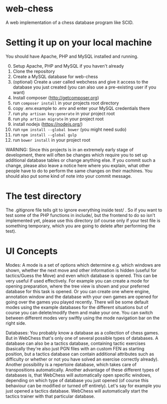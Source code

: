 web-chess
================

A web implementation of a chess database program like SCID.

Setting it up on your local machine
==========================================

You should have Apache, PHP and MySQL installed and running.

0.  Setup Apache, PHP and MySQL if you haven't already
1.  Clone the repository
2.  Create a MySQL database for web-chess
3.  (optional) Create a user called webchess and give it access to the database you just created (you can also use a pre-existing user if you want)
4.  Install composer (http://getcomposer.org)
5.  run `composer install` in your projects root directory
6.  copy .env.example to .env and enter your MySQL credentials there
7.  run `php artisan key:generate` in your project root
8.  run `php artisan migrate` in your project root
9.  install nodejs (https://nodejs.org/)
10. run `npm install --global bower` (you might need sudo)
11. run `npm install --global gulp`
12. run `bower install` in your project root


WARNING: Since this projects is in an extremely early stage of development, there will often be changes which require you to set up additional database tables or change anything else.
If you commit such a change, please also leave a notice here where you explain, what other people have to do to perform the same changes on their machines.
You should also put some kind of note into your commit message.


The test directory
========================

The .gitignore file tells git to ignore everything inside test/ .
So if you want to test some of the PHP functions in include/, but the frontend to do so isn't implemented yet, please use this directory (of course only if your test file is something temporary, which you are going to delete after performing the test).

UI Concepts
==============
Modes: A mode is a set of options which determine e.g. which windows are shown, whether the next move and other information is hidden (useful for tactics/Guess the Move) and even which database is opened.
This can be very useful if used effectively. For example you can create a mode for opening preparation, where the tree view is shown and your preferred database for this task is opened. Or you can create one where engine, annotation window and the database with your own games are opened for going over the games you played recently.
There will be some default modes using the example databases for the different situations but of course you can delete/modify them and make your one.
You can switch between different modes very swiftly using the mode navigation bar on the right side.

Databases: You probably know a database as a collection of chess games. But in WebChess that's only one of several possible types of databases. A database can also be a tactics database, containing tactic exercises (basically they're also just PGN files with an custom FEN as starting position, but a tactics database can contain additional attributes such as difficulty or whether or not you have solved an exercise correctly already).
Another possibility is a repertoire database, which takes care of transpositions automatically.
Another advantage of these different types of databases is, that WebChess will automatically open specific windows, depending on which type of database you just opened (of course this behaviour can be modified or turned off entirely). Let's say for example you just opened a tactics database. WebChess will automatically start the tactics trainer with that particular database.
